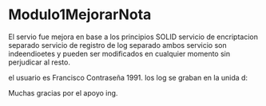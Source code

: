 # Modulo1MejorarNota
El servio fue mejora en base a los principios SOLID 
  servicio de encriptacion separado
  servicio de registro de log separado
ambos servicio son indeendioetes y pueden ser modificados en cualquier momento sin perjudicar al resto.

el usuario es Francisco Contraseña 1991.
los log se graban en la unida d:

Muchas gracias por el apoyo ing.
